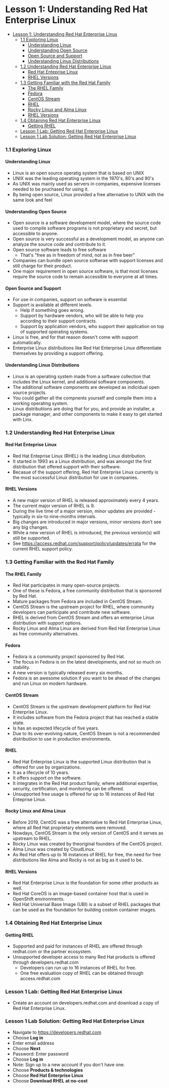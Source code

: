 # Lesson 1: Understanding Red Hat Enterprise Linux

- [Lesson 1: Understanding Red Hat Enterprise Linux](#lesson-1-understanding-red-hat-enterprise-linux)
    - [1.1 Exploring Linux](#11-exploring-linux)
      - [Understanding Linux](#understanding-linux)
      - [Understanding Open Source](#understanding-open-source)
      - [Open Source and Support](#open-source-and-support)
      - [Understanding Linux Distributions](#understanding-linux-distributions)
    - [1.2 Understanding Red Hat Enterprise Linux](#12-understanding-red-hat-enterprise-linux)
      - [Red Hat Enteprise Linux](#red-hat-enteprise-linux)
      - [RHEL Versions](#rhel-versions)
    - [1.3 Getting Familiar with the Red Hat Family](#13-getting-familiar-with-the-red-hat-family)
      - [The RHEL Family](#the-rhel-family)
      - [Fedora](#fedora)
      - [CentOS Stream](#centos-stream)
      - [RHEL](#rhel)
      - [Rocky Linux and Alma Linux](#rocky-linux-and-alma-linux)
      - [RHEL Versions](#rhel-versions-1)
    - [1.4 Obtaining Red Hat Enterprise Linux](#14-obtaining-red-hat-enterprise-linux)
      - [Getting RHEL](#getting-rhel)
    - [Lesson 1 Lab: Getting Red Hat Enterprise Linux](#lesson-1-lab-getting-red-hat-enterprise-linux)
    - [Lesson 1 Lab Solution: Getting Red Hat Enterprise Linux](#lesson-1-lab-solution-getting-red-hat-enterprise-linux)

### 1.1 Exploring Linux

#### Understanding Linux

- Linux is an open source operatig system that is based on UNIX
- UNIX was the leading operating system in the 1970's, 80's and 90's
- As UNIX was mainly used as servers in companies, expensive licenses needed to be pruchased for using it.
- By being open source, Linux provided a free alternative to UNIX with the same look and feel

#### Understanding Open Source

- Open source is a software development model, where the source code used to compile software programs is not proprietary and secret, but accessible to anyone.
- Open source is very successful as a development model, as anyone can analyze the source code and contribute to it.
- Open source software leads to free software
  - That's "free as in freedom of mind, not as in free beer"
- Companies can bundle open source softwrae with support licenses and still charge for their product.
- One major requirement in open source software, is that most licenses require the source code to remain accessible to everyone at all times.

#### Open Source and Support
- For use in companies, support on software is essential
- Support is available at different levels.
  - Help if something goes wrong.
  - Support by hardware vendors, who will be able to help you according to their support contracts.
  - Support by application vendors, who support their application on top of supported operating systems.
- Linux is free, and for that reason doesn't come with support automatically.
- Enterprise Linux distributions like Red Hat Enterprise Linux differentiate themselves by providing a support offering.

#### Understanding Linux Distributions

- Linux is an operating system made from a software collection that includes the Linux kernel, and additional software components.
- The additional software components are developed as indicidual open source projects.
- You could gather all the compnents yourself and compile them into a working operating system.
- Linux distributiions are doing that for you, and provide an installer, a package manager, and other components to make it easy to get started with Linx.

### 1.2 Understanding Red Hat Enterprise Linux

#### Red Hat Enteprise Linux

- Red Hat Enteprise Linux (RHEL) is the leading Linux distribution.
- It started in 1993 as a Linux distribution, and was amongst the first distribution that offered support with their software.
- Becasue of the support offering, Red Hat Enterprise Linux currently is the most successful Linux distribution for use in companies.

#### RHEL Versions

- A new major version of RHEL is released approximately every 4 years.
- The current major version of RHEL is 9.
- During the live time of a major version, minor updates are provided - typically in six-to nine-months intervals.
- Big changes are introduced in major versions, minor versions don't see any big changes.
- While a new version of RHEL is introduced, the previous version(s) will still be supported.
- See https://access.redhat.com/support/policy/updates/errata for the current RHEL support policy.

### 1.3 Getting Familiar with the Red Hat Family

#### The RHEL Family

- Red Hat participates in many open-source projects.
- One of these is Fedora, a free community distribution that is sponsored by Red Hat.
- Mature packages from Fedora are included in CentOS Stream.
- CentOS Stream is the upstream project for RHEL, where community developers can participate and contribute new software.
- RHEL is derived from CentOS Stream and offers an enterprise Linux distribution with support options.
- Rocky Linux and Alma Linux are derived from Red Hat Enterprise Linux as free community alternatives.

#### Fedora

- Fedora is a community project sponsored by Red Hat.
- The focus in Fedora is on the latest developments, and not so much on stability.
- A new version is typically released every six months.
- Fedora is an awesome solution if you want to be ahead of the changes and run Linux on modern hardware.

#### CentOS Stream

- CentOS Stream is the upstream development platform for Red Hat Enterprise Linux.
- It includes software from the Fedora project that has reached a stable state.
- Is has an expected lifecycle of five years.
- Due to its over-evolving nature, CentOS Stream is not a recommended distributiion to use in production environments.

#### RHEL

- Red Hat Enterprise Linux is the supported Linux distribution that is offered for use by organizations.
- It as a lifecycle of 10 years.
- It offers support on the software.
- It integrates in the Red Hat product family, where additional expertise, security, certification, and monitoring can be offered.
- Unsupported free usage is offered for up to 16 instances of Red Hat Enteprise Linux.

#### Rocky Linux and Alma Linux

- Before 2019, CentOS was a free alternative to Red Hat Enterprise Linux, where all Red Hat proprietary elements were removed.
- Nowdays, CentOS Stream is the only version of CentOS and it serves as upstream to RHEL.
- Rocky Linux was created by theoriginal founders of the CentOS project.
- Alma Linux was created by CloudLinux.
- As Red Hat offers up to 16 instances of RHEL for free, the need for free distributions like Alma and Rocky is not as big as it used to be.

#### RHEL Versions

- Red Hat Enterprise Linux is the foundation for some other products as well.
- Red Hat CoreOS is an image-based container host that is used in OpenShift environments.
- Red Hat Universal Base Image (UBI) is a subset of RHEL packages that can be used as the foundation for building costom container images.

### 1.4 Obtaining Red Hat Enterprise Linux

#### Getting RHEL

- Supported and paid for instances of RHEL are offered through redhat.com or the partner ecosystem.
- Unsupported developer access to many Red Hat products is offered through developers.redhat.com
  - Developers can run up to 16 instances of RHEL for free.
  - One free evaluation copy of RHEL can be obtained through access.redhat.com

### Lesson 1 Lab: Getting Red Hat Enterprise Linux

- Create an account on developers.redhat.com and download a copy of Red Hat Enterprise Linux.

### Lesson 1 Lab Solution: Getting Red Hat Enterprise Linux

- Navigate to https://developers.redhat.com
- Choose **Log in**
- Enter email address
- Choose **Next**
- Password: Enter password
- Choose **Log in**
- Note: Sign up to a new account if you don't have one.
- Choose **Products & technologies**
- Choose **Red Hat Enterprise Linux**
- Choose **Download RHEL at no-cost**
